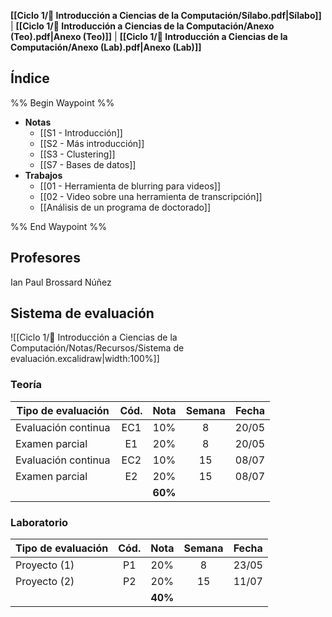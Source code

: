**[[Ciclo 1/💾 Introducción a Ciencias de la Computación/Sílabo.pdf|Sílabo]]** | **[[Ciclo 1/💾 Introducción a Ciencias de la Computación/Anexo (Teo).pdf|Anexo (Teo)]]** | **[[Ciclo 1/💾 Introducción a Ciencias de la Computación/Anexo (Lab).pdf|Anexo (Lab)]]**

## Índice

%% Begin Waypoint %%
- **Notas**
	- [[S1 - Introducción]]
	- [[S2 - Más introducción]]
	- [[S3 - Clustering]]
	- [[S7 - Bases de datos]]
- **Trabajos**
	- [[01 - Herramienta de blurring para videos]]
	- [[02 - Video sobre una herramienta de transcripción]]
	- [[Análisis de un programa de doctorado]]

%% End Waypoint %%

## Profesores

Ian Paul Brossard Núñez

## Sistema de evaluación

![[Ciclo 1/💾 Introducción a Ciencias de la Computación/Notas/Recursos/Sistema de evaluación.excalidraw|width:100%]]

### Teoría

| Tipo de evaluación  | Cód. |  Nota   | Semana | Fecha |
| ------------------- | :--: | :-----: | :----: | :---: |
| Evaluación continua | EC1  |   10%   |   8    | 20/05 |
| Examen parcial      |  E1  |   20%   |   8    | 20/05 |
| Evaluación continua | EC2  |   10%   |   15   | 08/07 |
| Examen parcial      |  E2  |   20%   |   15   | 08/07 |
|                     |      | **60%** |        |       |

### Laboratorio

| Tipo de evaluación | Cód. |  Nota   | Semana | Fecha |
| ------------------ | :--: | :-----: | :----: | :---: |
| Proyecto (1)       |  P1  |   20%   |   8    | 23/05 |
| Proyecto (2)       |  P2  |   20%   |   15   | 11/07 |
|                    |      | **40%** |        |       |